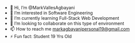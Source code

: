 - 👋 Hi, I’m @MarkVallesAgbayani
- 👀 I’m interested in Software Engineering
- 🌱 I’m currently learning Full-Stack Web Development
- 💞️ I’m looking to collaborate on this type of environment
- 📫 How to reach me markagbayanipersonal19@gmail.com
- ⚡ Fun fact: Student 19 Yrs Old

<!---
MarkVallesAgbayani/MarkVallesAgbayani is a ✨ special ✨ repository because its `README.md` (this file) appears on your GitHub profile.
You can click the Preview link to take a look at your changes.
--->
